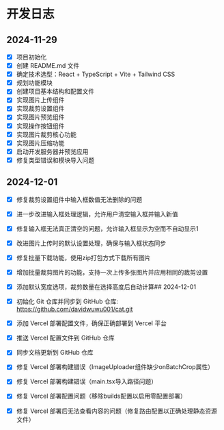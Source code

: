 # 开发日志

## 2024-11-29

- [x] 项目初始化
- [x] 创建 README.md 文件
- [x] 确定技术选型：React + TypeScript + Vite + Tailwind CSS
- [x] 规划功能模块
- [x] 创建项目基本结构和配置文件
- [x] 实现图片上传组件
- [x] 实现裁剪设置组件
- [x] 实现图片预览组件
- [x] 实现操作按钮组件
- [x] 实现图片裁剪核心功能
- [x] 实现图片压缩功能
- [x] 启动开发服务器并预览应用
- [x] 修复类型错误和模块导入问题

## 2024-12-01

- [x] 修复裁剪设置组件中输入框数值无法删除的问题
- [x] 进一步改进输入框处理逻辑，允许用户清空输入框并输入新值
- [x] 修复输入框无法真正清空的问题，允许输入框显示为空而不自动显示1
- [x] 改进图片上传时的默认设置处理，确保与输入框状态同步
- [x] 修复批量下载功能，使用zip打包方式下载所有图片
- [x] 增加批量裁剪图片的功能，支持一次上传多张图片并应用相同的裁剪设置
- [x] 添加默认宽度选项，裁剪数量在选择高度后自动计算## 2024-12-01

- [x] 初始化 Git 仓库并同步到 GitHub 仓库: https://github.com/davidwuwu001/cat.git
- [x] 添加 Vercel 部署配置文件，确保正确部署到 Vercel 平台
- [x] 推送 Vercel 配置文件到 GitHub 仓库
- [x] 同步文档更新到 GitHub 仓库
- [x] 修复 Vercel 部署构建错误（ImageUploader组件缺少onBatchCrop属性）
- [x] 修复 Vercel 部署构建错误（main.tsx导入路径问题）
- [x] 修复 Vercel 部署配置问题（移除builds配置以启用零配置部署）
- [x] 修复 Vercel 部署后无法查看内容的问题（修复路由配置以正确处理静态资源文件）